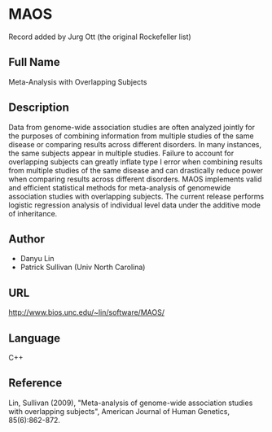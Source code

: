 # MAOS
Record added by Jurg Ott (the original Rockefeller list)

## Full Name
Meta-Analysis with Overlapping Subjects

## Description
Data from genome-wide association studies are often analyzed jointly for the purposes of combining information from multiple studies of the same disease or comparing results across different disorders. In many instances, the same subjects appear in multiple studies. Failure to account for overlapping subjects can greatly inflate type I error when combining results from multiple studies of the same disease and can drastically reduce power when comparing results across different disorders. MAOS implements valid and efficient statistical methods for meta-analysis of genomewide association studies with overlapping subjects. The current release performs logistic regression analysis of individual level data under the additive mode of inheritance.

## Author
* Danyu Lin
* Patrick Sullivan (Univ North Carolina)

## URL
http://www.bios.unc.edu/~lin/software/MAOS/

## Language
C++

## Reference
Lin, Sullivan (2009), "Meta-analysis of genome-wide association studies with overlapping subjects", American Journal of Human Genetics, 85(6):862-872.